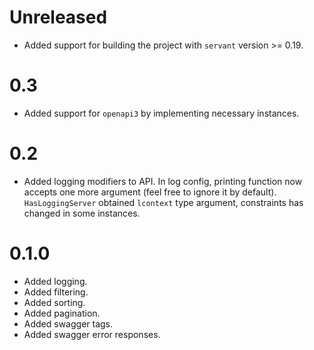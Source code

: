 Unreleased
=====

* Added support for building the project with `servant` version >= 0.19.

0.3
===

* Added support for `openapi3` by implementing necessary instances.

0.2
=====

* Added logging modifiers to API.
  In log config, printing function now accepts one more argument
  (feel free to ignore it by default).
  `HasLoggingServer` obtained `lcontext` type argument, constraints has changed in some instances.

0.1.0
=====

* Added logging.
* Added filtering.
* Added sorting.
* Added pagination.
* Added swagger tags.
* Added swagger error responses.
